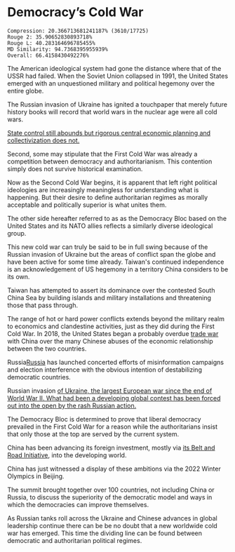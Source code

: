 # Democracy’s Cold War

```
Compression: 20.366713681241187% (3610/17725)
Rouge 2: 35.90652830893718%
Rouge L: 40.283164696785455%
MD Similarity: 94.7368395955939%
Overall: 66.4158430492276%
```

The American ideological system had gone the distance where that of the USSR had failed. When the Soviet Union collapsed in 1991, the United States emerged with an unquestioned military and political hegemony over the entire globe.

The Russian invasion of Ukraine has ignited a touchpaper that merely future history books will record that world wars in the nuclear age were all cold wars.

[State control still abounds but rigorous central economic planning and collectivization does not.](https://theconversation.com/how-china-combined-authoritarianism-with-capitalism-to-create-a-new-communism-167586)

Second, some may stipulate that the First Cold War was already a competition between democracy and authoritarianism. This contention simply does not survive historical examination.

Now as the Second Cold War begins, it is apparent that left right political ideologies are increasingly meaningless for understanding what is happening. But their desire to define authoritarian regimes as morally acceptable and politically superior is what unites them.

The other side hereafter referred to as as the Democracy Bloc based on the United States and its NATO allies reflects a similarly diverse ideological group.

This new cold war can truly be said to be in full swing because of the Russian invasion of Ukraine but the areas of conflict span the globe and have been active for some time already. Taiwan's continued independence is an acknowledgement of US hegemony in a territory China considers to be its own.

Taiwan has attempted to assert its dominance over the contested South China Sea by building islands and military installations and threatening those that pass through.

The range of hot or hard power conflicts extends beyond the military realm to economics and clandestine activities, just as they did during the First Cold War. In 2018, the United States began a probably overdue [trade war](https://www.economist.com/finance-and-economics/2022/01/01/new-research-counts-the-costs-of-the-sino-american-trade-war) with China over the many Chinese abuses of the economic relationship between the two countries.

Russia[Russia](https://www.csis.org/blogs/technology-policy-blog/russia-ramps-global-elections-interference-lessons-united-states) has launched concerted efforts of misinformation campaigns and election interference with the obvious intention of destabilizing democratic countries.

Russian invasion [of Ukraine, the largest European war since the end of World War II. What had been a developing global contest has been forced out into the open by the rash Russian action.](https://www.economist.com/europe/2022/02/24/russia-invades-ukraine)

The Democracy Bloc is determined to prove that liberal democracy prevailed in the First Cold War for a reason while the authoritarians insist that only those at the top are served by the current system.

China has been advancing its foreign investment, mostly via [its Belt and Road Initiative](https://www.cfr.org/backgrounder/chinas-massive-belt-and-road-initiative), into the developing world.

China has just witnessed a display of these ambitions via the 2022 Winter Olympics in Beijing.

The summit brought together over 100 countries, not including China or Russia, to discuss the superiority of the democratic model and ways in which the democracies can improve themselves.

As Russian tanks roll across the Ukraine and Chinese advances in global leadership continue there can be be no doubt that a new worldwide cold war has emerged. This time the dividing line can be found between democratic and authoritarian political regimes.
